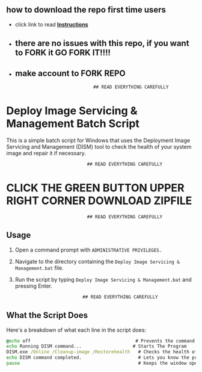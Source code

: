 ## how to download the repo first time users

  - click link to read [**Instructions**](https://www.fnbubbles420.org/Instructions-On-How-To-Download-Repo)



- ##   there are no issues with this repo, if you want to FORK it GO FORK IT!!!!
- ##   make account to FORK REPO

                                   ## READ EVERYTHING CAREFULLY
                                                      
# Deploy Image Servicing & Management Batch Script  

This is a simple batch script for Windows that uses the Deployment Image Servicing and Management (DISM) tool to check the health of your system image and repair it if necessary.
           
                                  ## READ EVERYTHING CAREFULLY

# CLICK THE GREEN BUTTON UPPER RIGHT CORNER DOWNLOAD ZIPFILE

                                  ## READ EVERYTHING CAREFULLY

## Usage

1. Open a command prompt with `ADMINISTRATIVE PRIVILEGES.`
2. Navigate to the directory containing the `Deploy Image Servicing & Management.bat` file.
3. Run the script by typing `Deploy Image Servicing & Management.bat` and pressing Enter.

                                ## READ EVERYTHING CAREFULLY

## What the Script Does

Here's a breakdown of what each line in the script does:


```bat
@echo off                                       # Prevents the command prompt from displaying the commands in the script as they run
echo Running DISM command...                   # Starts The Program
DISM.exe /Online /Cleanup-image /Restorehealth   # Checks the health of your system image and repairs it if necessary
echo DISM command completed.                     # Lets you know the program is done.
pause                                            # Keeps the window open so the user can close it 
